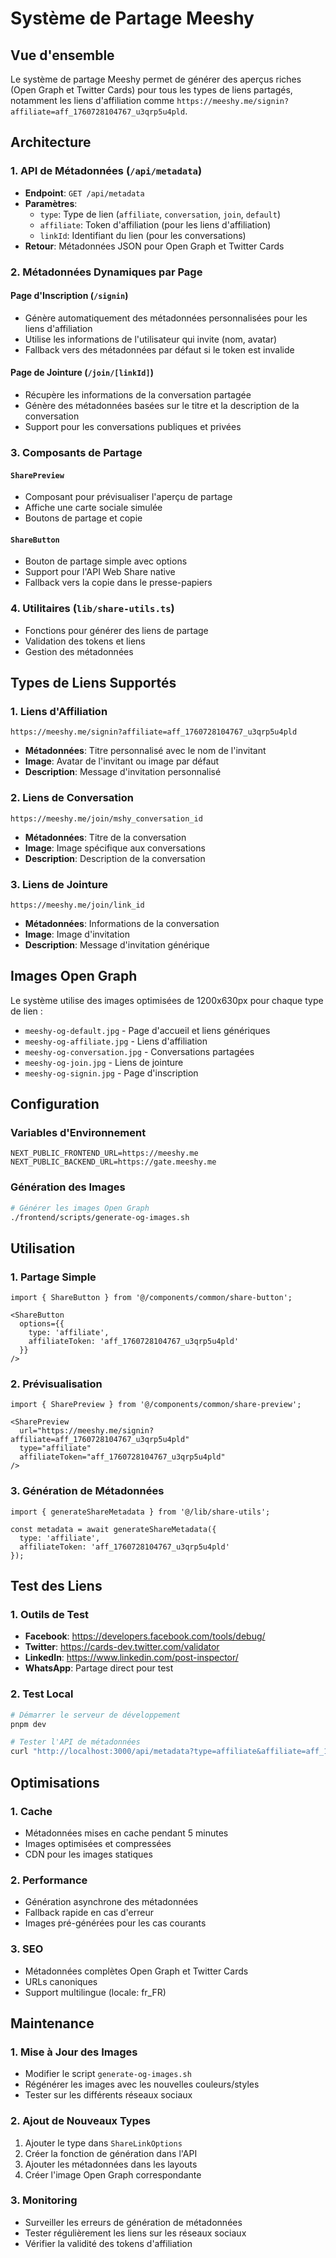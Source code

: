 # Système de Partage Meeshy

## Vue d'ensemble

Le système de partage Meeshy permet de générer des aperçus riches (Open Graph et Twitter Cards) pour tous les types de liens partagés, notamment les liens d'affiliation comme `https://meeshy.me/signin?affiliate=aff_1760728104767_u3qrp5u4pld`.

## Architecture

### 1. API de Métadonnées (`/api/metadata`)
- **Endpoint**: `GET /api/metadata`
- **Paramètres**:
  - `type`: Type de lien (`affiliate`, `conversation`, `join`, `default`)
  - `affiliate`: Token d'affiliation (pour les liens d'affiliation)
  - `linkId`: Identifiant du lien (pour les conversations)
- **Retour**: Métadonnées JSON pour Open Graph et Twitter Cards

### 2. Métadonnées Dynamiques par Page

#### Page d'Inscription (`/signin`)
- Génère automatiquement des métadonnées personnalisées pour les liens d'affiliation
- Utilise les informations de l'utilisateur qui invite (nom, avatar)
- Fallback vers des métadonnées par défaut si le token est invalide

#### Page de Jointure (`/join/[linkId]`)
- Récupère les informations de la conversation partagée
- Génère des métadonnées basées sur le titre et la description de la conversation
- Support pour les conversations publiques et privées

### 3. Composants de Partage

#### `SharePreview`
- Composant pour prévisualiser l'aperçu de partage
- Affiche une carte sociale simulée
- Boutons de partage et copie

#### `ShareButton`
- Bouton de partage simple avec options
- Support pour l'API Web Share native
- Fallback vers la copie dans le presse-papiers

### 4. Utilitaires (`lib/share-utils.ts`)
- Fonctions pour générer des liens de partage
- Validation des tokens et liens
- Gestion des métadonnées

## Types de Liens Supportés

### 1. Liens d'Affiliation
```
https://meeshy.me/signin?affiliate=aff_1760728104767_u3qrp5u4pld
```
- **Métadonnées**: Titre personnalisé avec le nom de l'invitant
- **Image**: Avatar de l'invitant ou image par défaut
- **Description**: Message d'invitation personnalisé

### 2. Liens de Conversation
```
https://meeshy.me/join/mshy_conversation_id
```
- **Métadonnées**: Titre de la conversation
- **Image**: Image spécifique aux conversations
- **Description**: Description de la conversation

### 3. Liens de Jointure
```
https://meeshy.me/join/link_id
```
- **Métadonnées**: Informations de la conversation
- **Image**: Image d'invitation
- **Description**: Message d'invitation générique

## Images Open Graph

Le système utilise des images optimisées de 1200x630px pour chaque type de lien :

- `meeshy-og-default.jpg` - Page d'accueil et liens génériques
- `meeshy-og-affiliate.jpg` - Liens d'affiliation
- `meeshy-og-conversation.jpg` - Conversations partagées
- `meeshy-og-join.jpg` - Liens de jointure
- `meeshy-og-signin.jpg` - Page d'inscription

## Configuration

### Variables d'Environnement
```env
NEXT_PUBLIC_FRONTEND_URL=https://meeshy.me
NEXT_PUBLIC_BACKEND_URL=https://gate.meeshy.me
```

### Génération des Images
```bash
# Générer les images Open Graph
./frontend/scripts/generate-og-images.sh
```

## Utilisation

### 1. Partage Simple
```tsx
import { ShareButton } from '@/components/common/share-button';

<ShareButton 
  options={{
    type: 'affiliate',
    affiliateToken: 'aff_1760728104767_u3qrp5u4pld'
  }}
/>
```

### 2. Prévisualisation
```tsx
import { SharePreview } from '@/components/common/share-preview';

<SharePreview 
  url="https://meeshy.me/signin?affiliate=aff_1760728104767_u3qrp5u4pld"
  type="affiliate"
  affiliateToken="aff_1760728104767_u3qrp5u4pld"
/>
```

### 3. Génération de Métadonnées
```tsx
import { generateShareMetadata } from '@/lib/share-utils';

const metadata = await generateShareMetadata({
  type: 'affiliate',
  affiliateToken: 'aff_1760728104767_u3qrp5u4pld'
});
```

## Test des Liens

### 1. Outils de Test
- **Facebook**: https://developers.facebook.com/tools/debug/
- **Twitter**: https://cards-dev.twitter.com/validator
- **LinkedIn**: https://www.linkedin.com/post-inspector/
- **WhatsApp**: Partage direct pour test

### 2. Test Local
```bash
# Démarrer le serveur de développement
pnpm dev

# Tester l'API de métadonnées
curl "http://localhost:3000/api/metadata?type=affiliate&affiliate=aff_1760728104767_u3qrp5u4pld"
```

## Optimisations

### 1. Cache
- Métadonnées mises en cache pendant 5 minutes
- Images optimisées et compressées
- CDN pour les images statiques

### 2. Performance
- Génération asynchrone des métadonnées
- Fallback rapide en cas d'erreur
- Images pré-générées pour les cas courants

### 3. SEO
- Métadonnées complètes Open Graph et Twitter Cards
- URLs canoniques
- Support multilingue (locale: fr_FR)

## Maintenance

### 1. Mise à Jour des Images
- Modifier le script `generate-og-images.sh`
- Régénérer les images avec les nouvelles couleurs/styles
- Tester sur les différents réseaux sociaux

### 2. Ajout de Nouveaux Types
1. Ajouter le type dans `ShareLinkOptions`
2. Créer la fonction de génération dans l'API
3. Ajouter les métadonnées dans les layouts
4. Créer l'image Open Graph correspondante

### 3. Monitoring
- Surveiller les erreurs de génération de métadonnées
- Tester régulièrement les liens sur les réseaux sociaux
- Vérifier la validité des tokens d'affiliation

